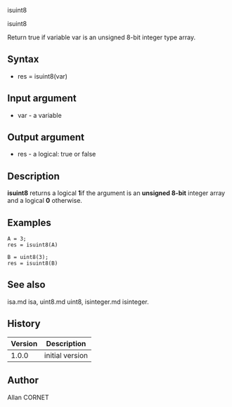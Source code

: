 



isuint8


isuint8

Return true if variable var is an unsigned 8-bit integer type array.

## Syntax

- res = isuint8(var)

## Input argument

 - var - a variable

## Output argument

 - res - a logical: true or false

## Description

<b>isuint8</b> returns a logical <b>1</b>if the argument is an <b>unsigned 8-bit</b> integer array and a logical <b>0</b> otherwise.

## Examples

```Nelson
A = 3;
res = isuint8(A)
```
```Nelson
B = uint8(3);
res = isuint8(B)
```

## See also

isa.md isa, uint8.md uint8, isinteger.md isinteger.
## History

|Version|Description|
|------|------|
|1.0.0|initial version|


## Author

Allan CORNET



